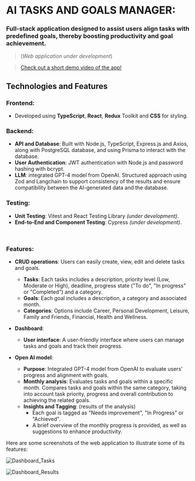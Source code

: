 # AI TASKS AND GOALS MANAGER:

### Full-stack application designed to assist users align tasks with predefined goals, thereby boosting productivity and goal achievement.

> (*Web application under development*)

> [Check out a short demo video of the app!](https://go.screenpal.com/watch/cZh62tVLfXn)

## Technologies and Features
### Frontend:
- Developed using **TypeScript**, **React**, **Redux** Toolkit and **CSS** for styling.
### Backend:
- **API and Database**: Built with Node.js, TypeScript, Express.js and Axios, along with PostgreSQL database, and using Prisma to interact with the database.
- **User Authentication**: JWT authentication with Node.js and password hashing with bcrypt.
- **LLM**: integrated GPT-4 model from OpenAI. Structured approach using Zod and Langchain to support consistency of the results and ensure compatibility between the AI-generated data and the database.
### Testing: 
- **Unit Testing**: Vitest and React Testing Library *(under development)*.
- **End-to-End and Component Testing**: Cypress *(under development)*.

<br/>

### Features:

- **CRUD operations**:  Users can easily create, view, edit and delete tasks and goals. 
    - **Tasks**: Each tasks includes a description, priority level (Low, Moderate or High), deadline, progress state ("To do", "In progress" or "Completed") and a category. 
    - **Goals**: Each goal includes a description, a category and associated month. 
    - **Categories**: Options include Career, Personal Development, Leisure, Family and Friends, Financial, Health and Wellness.

- **Dashboard**: 
    - **User interface**: A user-friendly interface where users can manage tasks and goals and track their progress.

- **Open AI model**:
    - **Purpose**: Integrated GPT-4 model from OpenAI to evaluate users’ progress and alignment with goals. 
    - **Monthly analysis**: Evaluates tasks and goals within a specific month. Compares tasks and goals within the same category, taking into account task priority, progress and overall contribution to achieving the related goals. 
    - **Insights and Tagging**: (results of the analysis)
        - Each goal is tagged as "Needs improvement", "In Progress" or "Achieved".
        - A brief overview of the monthly progress is provided, as well as suggestions to enhance productivity.



Here are some screenshots of the web application to illustrate some of its features:

![Dashboard_Tasks](https://github.com/fatimampg/ai-tasks-goals/assets/142017021/09ddb190-8b8e-4f51-8e96-cbbe1e08c1dc)

![Dashboard_Results](https://github.com/fatimampg/ai-tasks-goals/assets/142017021/d1e18ee7-9442-4141-8116-7e733fdcd982)